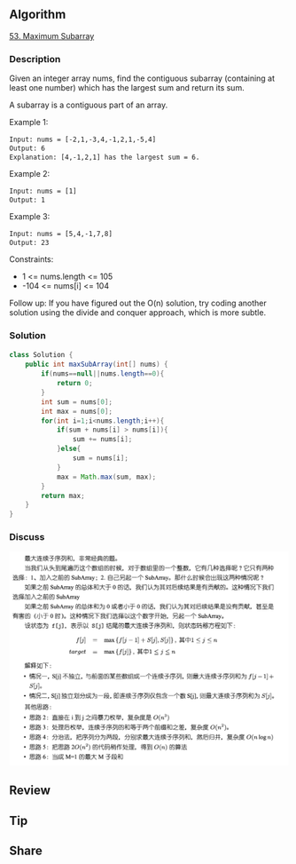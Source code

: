 ## Algorithm

[53. Maximum Subarray](https://leetcode.com/problems/maximum-subarray/)

### Description

Given an integer array nums, find the contiguous subarray (containing at least one number) which has the largest sum and return its sum.

A subarray is a contiguous part of an array.


Example 1:

```
Input: nums = [-2,1,-3,4,-1,2,1,-5,4]
Output: 6
Explanation: [4,-1,2,1] has the largest sum = 6.
```

Example 2:

```
Input: nums = [1]
Output: 1
```

Example 3:

```
Input: nums = [5,4,-1,7,8]
Output: 23
```

Constraints:

- 1 <= nums.length <= 105
- -104 <= nums[i] <= 104


Follow up: If you have figured out the O(n) solution, try coding another solution using the divide and conquer approach, which is more subtle.

### Solution

```java
class Solution {
    public int maxSubArray(int[] nums) {
        if(nums==null||nums.length==0){
            return 0;
        }
        int sum = nums[0];
        int max = nums[0];
        for(int i=1;i<nums.length;i++){
            if(sum + nums[i] > nums[i]){
                sum += nums[i];
            }else{
                sum = nums[i];
            }
            max = Math.max(sum, max);
        }
        return max;
    }
}
```

### Discuss

![](assets/20220302-78af9de7.png)

## Review


## Tip


## Share
